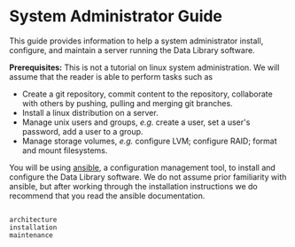 # System Administrator Guide

This guide provides information to help a system administrator install, configure, and maintain a server running the Data Library software.

**Prerequisites:** This is not a tutorial on linux system administration. We will assume that the reader is able to perform tasks such as
* Create a git repository, commit content to the repository, collaborate with others by pushing, pulling and merging git branches.
* Install a linux distribution on a server.
* Manage unix users and groups, *e.g.* create a user, set a user's password, add a user to a group.
* Manage storage volumes, *e.g.* configure LVM; configure RAID; format and mount filesystems.

You will be using [ansible](https://docs.ansible.com/ansible_community.html), a configuration management tool, to install and configure the Data Library software. We do not assume prior familiarity with ansible, but after working through the installation instructions we do recommend that you read the ansible documentation.

```{toctree}

architecture
installation
maintenance
```
